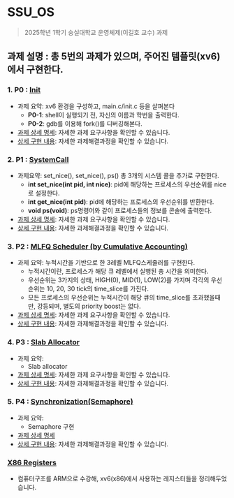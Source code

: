 # SSU_OS
> 2025학년 1학기 숭실대학교 운영체제(이길호 교수) 과제


## 과제 설명 : 총 5번의 과제가 있으며, 주어진 템플릿(xv6)에서 구현한다.

### 1. P0 : [Init](https://github.com/kangarrro/SSU_OS/tree/main/P0)
- 과제 요약: xv6 환경을 구성하고, main.c/init.c 등을 살펴본다
    - **P0-1**: shell이 실행되기 전, 자신의 이름과 학번을 출력한다.
    - **P0-2**: gdb를 이용해 fork()를 디버깅해본다.
- [과제 상세 명세](https://github.com/kangarrro/SSU_OS/tree/main/P0/README.md): 자세한 과제 요구사항을 확인할 수 있습니다.
- [상세 구현 내용](https://github.com/kangarrro/SSU_OS/tree/main/P0/solution.md): 자세한 과제해결과정을 확인할 수 있습니다.


### 2. P1 : [SystemCall](https://github.com/kangarrro/SSU_OS/tree/main/P1)
- 과제요약: set_nice(), set_nice(), ps() 총 3개의 시스템 콜을 추가로 구현한다.
  - **int set_nice(int pid, int nice)**: pid에 해당하는 프로세스의 우선순위를 nice로 설정한다.
  - **int get_nice(int pid)**: pid에 해당하는 프로세스의 우선순위를 반환한다.
  - **void ps(void)**: ps명령어와 같이 프로세스들의 정보를 콘솔에 출력한다.
- [과제 상세 명세](https://github.com/kangarrro/SSU_OS/tree/main/P1/README.md): 자세한 과제 요구사항을 확인할 수 있습니다.
- [상세 구현 내용](https://github.com/kangarrro/SSU_OS/tree/main/P1/solution.md): 자세한 과제해결과정을 확인할 수 있습니다.

### 3. P2 : [MLFQ Scheduler (by Cumulative Accounting)](https://github.com/kangarrro/SSU_OS/tree/main/P2)
- 과제 요약: 누적시간을 기반으로 한 3레벨 MLFQ스케줄러를 구현한다.
    - 누적시간이란, 프로세스가 해당 큐 레벨에서 실행된 총 시간을 의미한다.
    - 우선순위는 3가지의 상태, HIGH(0), MID(1), LOW(2)를 가지며 각각의 우선순위는 10, 20, 30 tick의 time_slice를 가진다.
    - 모든 프로세스의 우선순위는 누적시간이 해당 큐의 time_slice를 초과했을때만, 강등되며, 별도의 priority boost는 없다.
- [과제 상세 명세](https://github.com/kangarrro/SSU_OS/blob/main/P2/README.md): 자세한 과제 요구사항을 확인할 수 있습니다.
- [상세 구현 내용](https://github.com/kangarrro/SSU_OS/blob/main/P2/solution.md): 자세한 과제해결과정을 확인할 수 있습니다.

### 4. P3 : [Slab Allocator](https://github.com/kangarrro/SSU_OS/tree/main/P3)
- 과제 요약:
  - Slab allocator
- [과제 상세 명세](https://github.com/kangarrro/SSU_OS/blob/main/P3/README.md): 자세한 과제 요구사항을 확인할 수 있습니다.
- [상세 구현 내용](https://github.com/kangarrro/SSU_OS/blob/main/P3/solution.md): 자세한 과제해결과정을 확인할 수 있습니다.
### 5. P4 : [Synchronization(Semaphore)](https://github.com/kangarrro/SSU_OS/tree/main/P4)
- 과제 요약:
  - Semaphore 구현
- [과제 상세 명세](https://github.com/kangarrro/SSU_OS/blob/main/P4/README.md)
- [상세 구현 내용](https://github.com/kangarrro/SSU_OS/blob/main/P4/solution.md): 자세한 과제해결과정을 확인할 수 있습니다.

### [X86 Registers](https://github.com/kangarrro/SSU_OS/blob/main/x86-register.md)
 - 컴퓨터구조를 ARM으로 수강해, xv6(x86)에서 사용하는 레지스터들을 정리해두었습니다.